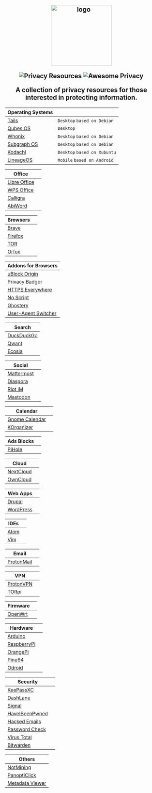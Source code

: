 <h2 align="center">
<img width="200" src="https://raw.githubusercontent.com/ramsal/Privacy-Resources/master/Privacy%20Resources.png" alt="logo">

![Privacy Resources](https://img.shields.io/badge/privacy-resources-green.svg) ![Awesome Privacy](https://img.shields.io/badge/awesome-privacy-red.svg)
<p>A collection of privacy resources for those interested in protecting information. </p>
</h2>

|Operating Systems||
|---|---|
|[Tails](https://tails.boum.org/index.es.html)|`Desktop` `based on Debian`|
|[Qubes OS](https://www.qubes-os.org/)| `Desktop`|
|[Whonix](https://www.whonix.org/)| `Desktop` `based on Debian`|
|[Subgraph OS](https://subgraph.com/)| `Desktop` `based on Debian`|
|[Kodachi](https://sourceforge.net/projects/linuxkodachi/)| `Desktop` `based on Xubuntu`|
|[LineageOS](https://lineageos.org/)| `Mobile` `based on Android`|

|Office||
|---|---|
|[Libre Office](https://duckduckgo.com/)| |
|[WPS Office](https://www.wps.com/)|  |
|[Calligra](https://www.calligra.org/)|  |
|[AbiWord](https://www.abisource.com/)|   |

|Browsers||
|---|---|
|[Brave](https://brave.com/)| |
|[Firefox](https://www.mozilla.org/es-ES/firefox/)| |
|[TOR](https://www.torproject.org/download/)| |
|[Orfox](https://play.google.com/store/apps/details?id=info.guardianproject.orfox&hl=es)| |

|Addons for Browsers|
|---|
|[uBlock Origin](https://addons.mozilla.org/es/firefox/addon/ublock-origin/)|
|[Privacy Badger](https://www.eff.org/es/node/99095)|
|[HTTPS Everywhere](https://addons.mozilla.org/en-US/firefox/addon/https-everywhere/)|
|[No Script](https://addons.mozilla.org/es/firefox/addon/noscript/)|
|[Ghostery](https://www.ghostery.com/)|
|[User-Agent Switcher](https://addons.mozilla.org/en-US/firefox/addon/user-agent-switcher-revived/?src=search)|

|Search|
|---|
|[DuckDuckGo](https://duckduckgo.com/)|
|[Qwant](https://www.qwant.com/)|
|[Ecosia](https://www.ecosia.org/)|

|Social||
|---|---|
|[Mattermost](https://mattermost.com/)||
|[Diaspora](https://diasporafoundation.org/)||
|[Riot IM](https://about.riot.im/)||
|[Mastodon](https://joinmastodon.org/)||

|Calendar||
|---|---|
|[Gnome Calendar](https://wiki.gnome.org/Apps/Calendar)||
|[KOrganizer](https://userbase.kde.org/KOrganizer/es)||

|Ads Blocks||
|---|---|
|[PiHole](https://pi-hole.net/)||  

|Cloud||
|---|---|
|[NextCloud](https://nextcloud.com/)||  
|[OwnCloud](https://owncloud.org/)||

|Web Apps||
|---|---|
|[Drupal](https://www.drupal.org/)||
|[WordPress](https://wordpress.org/)||

|IDEs||
|---|---|
|[Atom](https://atom.io/)||
|[Vim](https://www.vim.org)||

|Email||
|---|---|
|[ProtonMail](https://protonmail.com/)| 

|VPN||
|---|---|
|[ProtonVPN](https://protonvpn.com/)||
|[TORpi](https://github.com/ramsal/SysAdminTools/blob/master/TORpi.sh)||

|Firmware||
|---|---|
|[OpenWrt](https://openwrt.org/)||

|Hardware||
|---|---|
|[Arduino](https://www.arduino.cc/)||
|[RaspberryPi](https://www.raspberrypi.org/)||
|[OrangePi](http://www.orangepi.org/)||
|[Pine64](https://www.pine64.org/)||
|[Odroid](https://www.hardkernel.com/)||

|Security||
|---|---|
|[KeePassXC](https://keepassxc.org/)||
|[DashLane](https://www.dashlane.com/)||
|[Signal](https://www.signal.org/es/)||
|[HaveIBeenPwned](https://haveibeenpwned.com/)||
|[Hacked Emails](https://hacked-emails.com/)||
|[Password Check](https://howsecureismypassword.net/)||
|[Virus Total](https://www.virustotal.com)||
|[Bitwarden](https://www.bitwarden.com)||

|Others |
|---|
|[NotMining](https://notmining.es/)|
|[PanoptiClick](https://panopticlick.eff.org/)|
|[Metadata Viewer](https://metashieldclean-up.elevenpaths.com/#)|


